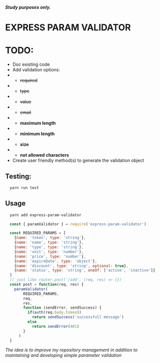 **_Study purposes only._**

EXPRESS PARAM VALIDATOR
===

# TODO:
* Doc existing code
* Add validation options: 
* * ~~required~~
* * ~~type~~
* * ~~value~~
* * ~~email~~
* * **maximum length**
* * **minimum length**
* * **size**
* * **not allowed characters**
* Create user friendly method(s) to generate the validation object

## Testing:
```bash
  yarn run test
```

## Usage
```bash
  yarn add express-param-validator
```

```javascript
  const { paramValidator } = require('express-param-validator')

  const REQUIRED_PARAMS = [
    {name: 'token', type: 'string'},
    {name: 'name', type: 'string'},
    {name: 'type', type: 'string'},
    {name: 'unit', type: 'number'},
    {name: 'price', type: 'number'},
    {name: 'expireDate', type: 'object'},
    {name: 'discount', type: 'string', optional: true},
    {name: 'status', type: 'string', oneOf: ['active', 'inactive']}
  ]
  // just like router.post('/add', (req, res) => {})
  const post = function(req, res) {
    paramValidator(
        REQUIRED_PARAMS,
        req,
        res, 
        function (sendError, sendSuccess) {
          if(auth(req.body.token))
            return sendSuccess('successfull message')
          else
            return sendError(401)
        }
      )
  }
```

*The idea is to improve my repository management in addition to maintaining and developing simple parameter validation*
